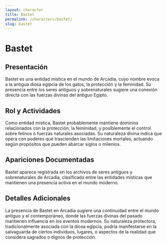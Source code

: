 ```yaml
---
layout: character
title: Bastet
permalink: /characters/bastet/
slug: bastet
---
```


# Bastet

## Presentación
Bastet es una entidad mística en el mundo de Arcadia, cuyo nombre evoca a la antigua diosa egipcia de los gatos, la protección y la feminidad. Su presencia entre los seres antiguos y sobrenaturales sugiere una conexión directa con las fuerzas divinas del antiguo Egipto.

## Rol y Actividades
Como entidad mística, Bastet probablemente mantiene dominios relacionados con la protección, la feminidad, y posiblemente el control sobre felinos o fuerzas naturales asociadas. Su naturaleza divina indica que opera con poderes que trascienden las limitaciones mortales, actuando según propósitos que pueden abarcar siglos o milenios.

## Apariciones Documentadas
Bastet aparece registrada en los archivos de seres antiguos y sobrenaturales de Arcadia, clasificada entre las entidades místicas que mantienen una presencia activa en el mundo moderno.

## Detalles Adicionales
La presencia de Bastet en Arcadia sugiere una continuidad entre el mundo antiguo y el contemporáneo, donde las fuerzas divinas del pasado mantienen influencia en los eventos modernos. Su naturaleza protectora, tradicionalmente asociada con la diosa egipcia, podría manifestarse en la salvaguarda de ciertos individuos, lugares, o aspectos de la realidad que considera sagrados o dignos de protección.